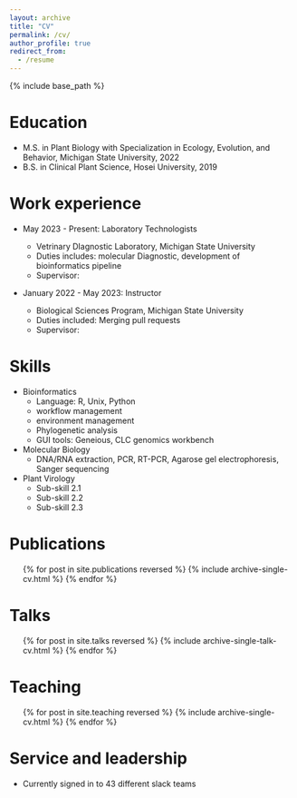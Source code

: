```yaml
---
layout: archive
title: "CV"
permalink: /cv/
author_profile: true
redirect_from:
  - /resume
---
```


{% include base_path %}

Education
======
* M.S. in Plant Biology with Specialization in Ecology, Evolution, and Behavior, Michigan State University, 2022
* B.S. in Clinical Plant Science, Hosei University, 2019

Work experience
======
* May 2023 - Present: Laboratory Technologists
  * Vetrinary DIagnostic Laboratory, Michigan State University
  * Duties includes: molecular Diagnostic, development of bioinformatics pipeline
  * Supervisor:
    
* January 2022 - May 2023: Instructor
  * Biological Sciences Program, Michigan State University
  * Duties included: Merging pull requests
  * Supervisor: 
  
Skills
======
* Bioinformatics
  * Language: R, Unix, Python
  * workflow management
  * environment management
  * Phylogenetic analysis
  * GUI tools: Geneious, CLC genomics workbench
* Molecular Biology
  * DNA/RNA extraction, PCR, RT-PCR, Agarose gel electrophoresis, Sanger sequencing 
* Plant Virology
  * Sub-skill 2.1
  * Sub-skill 2.2
  * Sub-skill 2.3


Publications
======
  <ul>{% for post in site.publications reversed %}
    {% include archive-single-cv.html %}
  {% endfor %}</ul>
  
Talks
======
  <ul>{% for post in site.talks reversed %}
    {% include archive-single-talk-cv.html  %}
  {% endfor %}</ul>
  
Teaching
======
  <ul>{% for post in site.teaching reversed %}
    {% include archive-single-cv.html %}
  {% endfor %}</ul>
  
Service and leadership
======
* Currently signed in to 43 different slack teams
